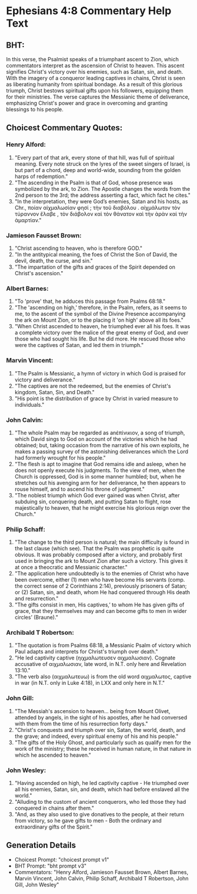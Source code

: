 # Ephesians 4:8 Commentary Help Text

## BHT:
In this verse, the Psalmist speaks of a triumphant ascent to Zion, which commentators interpret as the ascension of Christ to heaven. This ascent signifies Christ's victory over his enemies, such as Satan, sin, and death. With the imagery of a conqueror leading captives in chains, Christ is seen as liberating humanity from spiritual bondage. As a result of this glorious triumph, Christ bestows spiritual gifts upon his followers, equipping them for their ministries. The verse captures the Messianic theme of deliverance, emphasizing Christ's power and grace in overcoming and granting blessings to his people.

## Choicest Commentary Quotes:
### Henry Alford:
1. "Every part of that ark, every stone of that hill, was full of spiritual meaning. Every note struck on the lyres of the sweet singers of Israel, is but part of a chord, deep and world-wide, sounding from the golden harps of redemption."
2. "The ascending in the Psalm is that of God, whose presence was symbolized by the ark, to Zion. The Apostle changes the words from the 2nd person to the 3rd; the address asserting a fact, which fact he cites."
3. "In the interpretation, they were God’s enemies, Satan and his hosts, as Chr., ποίαν αἰχμαλωσίαν φησί ; τὴν τοῦ διαβόλου . αἰχμάλωτον τὸν τύραννον ἔλαβε , τὸν διάβολον καὶ τὸν θάνατον καὶ τὴν ἀρὰν καὶ τὴν ἁμαρτίαν."

### Jamieson Fausset Brown:
1. "Christ ascending to heaven, who is therefore GOD."
2. "In the antitypical meaning, the foes of Christ the Son of David, the devil, death, the curse, and sin."
3. "The impartation of the gifts and graces of the Spirit depended on Christ's ascension."

### Albert Barnes:
1. "To 'prove' that, he adduces this passage from Psalms 68:18."
2. "The 'ascending on high,' therefore, in the Psalm, refers, as it seems to me, to the ascent of the symbol of the Divine Presence accompanying the ark on Mount Zion, or to the placing it 'on high' above all its foes."
3. "When Christ ascended to heaven, he triumphed ever all his foes. It was a complete victory over the malice of the great enemy of God, and over those who had sought his life. But he did more. He rescued those who were the captives of Satan, and led them in triumph."

### Marvin Vincent:
1. "The Psalm is Messianic, a hymn of victory in which God is praised for victory and deliverance."
2. "The captives are not the redeemed, but the enemies of Christ's kingdom, Satan, Sin, and Death."
3. "His point is the distribution of grace by Christ in varied measure to individuals."

### John Calvin:
1. "The whole Psalm may be regarded as anἐπίνικιον, a song of triumph, which David sings to God on account of the victories which he had obtained; but, taking occasion from the narrative of his own exploits, he makes a passing survey of the astonishing deliverances which the Lord had formerly wrought for his people."
2. "The flesh is apt to imagine that God remains idle and asleep, when he does not openly execute his judgments. To the view of men, when the Church is oppressed, God is in some manner humbled; but, when he stretches out his avenging arm for her deliverance, he then appears to rouse himself, and to ascend his throne of judgment."
3. "The noblest triumph which God ever gained was when Christ, after subduing sin, conquering death, and putting Satan to flight, rose majestically to heaven, that he might exercise his glorious reign over the Church."

### Philip Schaff:
1. "The change to the third person is natural; the main difficulty is found in the last clause (which see). That the Psalm was prophetic is quite obvious. It was probably composed after a victory, and probably first used in bringing the ark to Mount Zion after such a victory. This gives it at once a theocratic and Messianic character." 
2. "The application here undoubtedly is to the enemies of Christ who have been overcome, either (1) men who have become His servants (comp. the correct sense of 2 Corinthians 2:14), previously prisoners of Satan; or (2) Satan, sin, and death, whom He had conquered through His death and resurrection."
3. "The gifts consist in men, His captives,’ to whom He has given gifts of grace, that they themselves may and can become gifts to men in wider circles’ (Braune)."

### Archibald T Robertson:
1. "The quotation is from Psalms 68:18, a Messianic Psalm of victory which Paul adapts and interprets for Christ's triumph over death."
2. "He led captivity captive (ηιχμαλωτευσεν αιχμαλωσιαν). Cognate accusative of αιχμαλωσιαν, late word, in N.T. only here and Revelation 13:10."
3. "The verb also (αιχμαλωτευω) is from the old word αιχμαλωτος, captive in war (in N.T. only in Luke 4:18), in LXX and only here in N.T."

### John Gill:
1. "The Messiah's ascension to heaven... being from Mount Olivet, attended by angels, in the sight of his apostles, after he had conversed with them from the time of his resurrection forty days."
2. "Christ's conquests and triumph over sin, Satan, the world, death, and the grave; and indeed, every spiritual enemy of his and his people."
3. "The gifts of the Holy Ghost, and particularly such as qualify men for the work of the ministry; these he received in human nature, in that nature in which he ascended to heaven."

### John Wesley:
1. "Having ascended on high, he led captivity captive - He triumphed over all his enemies, Satan, sin, and death, which had before enslaved all the world."
2. "Alluding to the custom of ancient conquerors, who led those they had conquered in chains after them."
3. "And, as they also used to give donatives to the people, at their return from victory, so he gave gifts to men - Both the ordinary and extraordinary gifts of the Spirit."


## Generation Details
- Choicest Prompt: "choicest prompt v1"
- BHT Prompt: "bht prompt v3"
- Commentators: "Henry Alford, Jamieson Fausset Brown, Albert Barnes, Marvin Vincent, John Calvin, Philip Schaff, Archibald T Robertson, John Gill, John Wesley"
